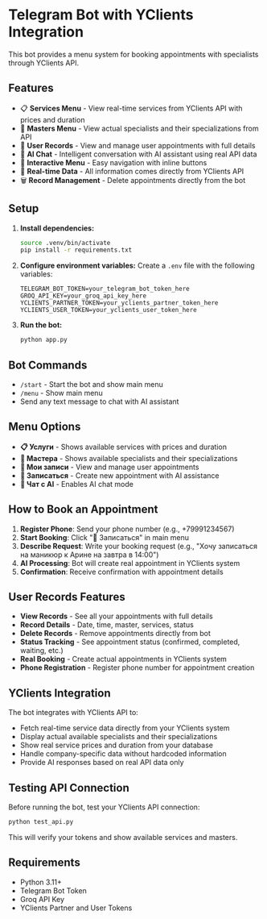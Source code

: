 # Telegram Bot with YClients Integration

This bot provides a menu system for booking appointments with specialists through YClients API.

## Features

- 📋 **Services Menu** - View real-time services from YClients API with prices and duration
- 👥 **Masters Menu** - View actual specialists and their specializations from API
- 📅 **User Records** - View and manage user appointments with full details
- 💬 **AI Chat** - Intelligent conversation with AI assistant using real API data
- 🔄 **Interactive Menu** - Easy navigation with inline buttons
- 🔄 **Real-time Data** - All information comes directly from YClients API
- 🗑️ **Record Management** - Delete appointments directly from the bot

## Setup

1. **Install dependencies:**
   ```bash
   source .venv/bin/activate
   pip install -r requirements.txt
   ```

2. **Configure environment variables:**
   Create a `.env` file with the following variables:
   ```
   TELEGRAM_BOT_TOKEN=your_telegram_bot_token_here
   GROQ_API_KEY=your_groq_api_key_here
   YCLIENTS_PARTNER_TOKEN=your_yclients_partner_token_here
   YCLIENTS_USER_TOKEN=your_yclients_user_token_here
   ```

3. **Run the bot:**
   ```bash
   python app.py
   ```

## Bot Commands

- `/start` - Start the bot and show main menu
- `/menu` - Show main menu
- Send any text message to chat with AI assistant

## Menu Options

- **📋 Услуги** - Shows available services with prices and duration
- **👥 Мастера** - Shows available specialists and their specializations
- **📅 Мои записи** - View and manage user appointments
- **📝 Записаться** - Create new appointment with AI assistance
- **💬 Чат с AI** - Enables AI chat mode

## How to Book an Appointment

1. **Register Phone**: Send your phone number (e.g., +79991234567)
2. **Start Booking**: Click "📝 Записаться" in main menu
3. **Describe Request**: Write your booking request (e.g., "Хочу записаться на маникюр к Арине на завтра в 14:00")
4. **AI Processing**: Bot will create real appointment in YClients system
5. **Confirmation**: Receive confirmation with appointment details

## User Records Features

- **View Records** - See all your appointments with full details
- **Record Details** - Date, time, master, services, status
- **Delete Records** - Remove appointments directly from bot
- **Status Tracking** - See appointment status (confirmed, completed, waiting, etc.)
- **Real Booking** - Create actual appointments in YClients system
- **Phone Registration** - Register phone number for appointment creation

## YClients Integration

The bot integrates with YClients API to:
- Fetch real-time service data directly from your YClients system
- Display actual available specialists and their specializations
- Show real service prices and duration from your database
- Handle company-specific data without hardcoded information
- Provide AI responses based on real API data only

## Testing API Connection

Before running the bot, test your YClients API connection:

```bash
python test_api.py
```

This will verify your tokens and show available services and masters.

## Requirements

- Python 3.11+
- Telegram Bot Token
- Groq API Key
- YClients Partner and User Tokens
